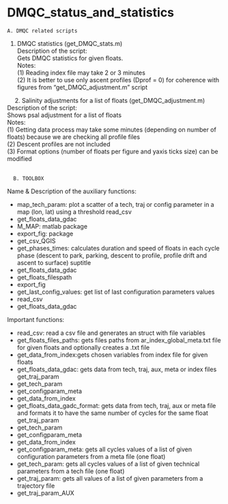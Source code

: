 # DMQC_status_and_statistics
    A. DMQC related scripts
1.	DMQC statistics (get_DMQC_stats.m)<br />
Description of the script:<br />
Gets DMQC statistics for given floats.<br />
Notes:<br />
(1)	Reading index file may take 2 or 3 minutes<br />
(2)	It is better to use only ascent profiles (Dprof = 0) for coherence with figures from “get_DMQC_adjustment.m” script<br />
    
   
 
2.	Salinity adjustments for a list of floats (get_DMQC_adjustment.m)<br />
Description of the script:<br />
Shows psal adjustment for a list of floats<br />
Notes: <br />
(1) Getting data process may take some minutes (depending on number of floats) because we are checking all profile files<br />
(2) Descent profiles are not included<br />
(3) Format options (number of floats per figure and yaxis ticks size) can be modified<br />
 
 
      B. TOOLBOX
Name & Description of the auxiliary functions:<br />
- map_tech_param: plot a scatter of a tech, traj or config parameter in a map (lon, lat) using a threshold	read_csv
- get_floats_data_gdac
- M_MAP: matlab package
- export_fig: package
- get_csv_QGIS
- get_phases_times: calculates duration and speed of floats in each cycle phase (descent to park, parking, descent to profile, profile drift and ascent to surface)	suptitle
- get_floats_data_gdac
- get_floats_filespath
- export_fig
- get_last_config_values: get list of last configuration parameters values	
- read_csv
- get_floats_data_gdac<br />

Important functions:
- read_csv:	read a csv file and generates an struct with file variables	
- get_floats_files_paths: gets files paths from ar_index_global_meta.txt file for given floats and optionally creates a .txt file	
- get_data_from_index:gets chosen variables from index file for given floats	
- get_floats_data_gdac: gets data from tech, traj, aux, meta or index files	get_traj_param
- get_tech_param
- get_configparam_meta
- get_data_from_index
- get_floats_data_gadc_format: gets data from tech, traj, aux or meta file and formats it to have the same number of cycles for the same float	get_traj_param
- get_tech_param
- get_configparam_meta
- get_data_from_index
- get_configparam_meta:	gets all cycles values of a list of given configuration parameters from a meta file (one float)	
- get_tech_param:	gets all cycles values of a list of given technical parameters from a tech file (one float)	
- get_traj_param:	gets all values of a list of given parameters from a trajectory file	
- get_traj_param_AUX		
